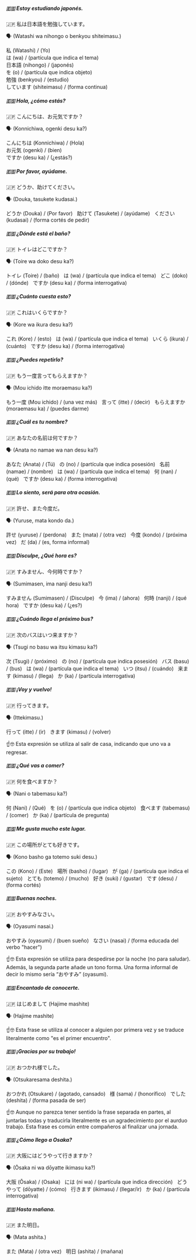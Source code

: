 ##### 🇪🇸 Estoy estudiando japonés.  

🇯🇵 私は日本語を勉強しています。  

🗣️ (Watashi wa nihongo o benkyou shiteimasu.)  

私 (Watashi) / (Yo)  
は (wa) / (partícula que indica el tema)  
日本語 (nihongo) / (japonés)  
を (o) / (partícula que indica objeto)  
勉強 (benkyou) / (estudio)  
しています (shiteimasu) / (forma continua)

##### 🇪🇸 Hola, ¿cómo estás? 

🇯🇵 こんにちは、お元気ですか？ 

🗣️ (Konnichiwa, ogenki desu ka?) 

こんにちは (Konnichiwa) / (Hola)  
お元気 (ogenki) / (bien)  
ですか (desu ka) / (¿estás?)  

##### 🇪🇸 Por favor, ayúdame. 

🇯🇵 どうか、助けてください。 

🗣️ (Douka, tasukete kudasai.) 

どうか (Douka) / (Por favor)  
助けて (Tasukete) / (ayúdame)  
ください (kudasai) / (forma cortés de pedir)

##### 🇪🇸 ¿Dónde está el baño?

🇯🇵 トイレはどこですか？ 

🗣️ (Toire wa doko desu ka?) 

トイレ (Toire) / (baño)  
は (wa) / (partícula que indica el tema)  
どこ (doko) / (dónde)  
ですか (desu ka) / (forma interrogativa)

##### 🇪🇸 ¿Cuánto cuesta esto?

🇯🇵 これはいくらですか？

🗣️ (Kore wa ikura desu ka?) 

これ (Kore) / (esto)  
は (wa) / (partícula que indica el tema)  
いくら (ikura) / (cuánto)  
ですか (desu ka) / (forma interrogativa)

##### 🇪🇸 ¿Puedes repetirlo? 

🇯🇵 もう一度言ってもらえますか？ 

🗣️ (Mou ichido itte moraemasu ka?) 

もう一度 (Mou ichido) / (una vez más)  
言って (itte) / (decir)  
もらえますか (moraemasu ka) / (puedes darme)

##### 🇪🇸 ¿Cuál es tu nombre? 

🇯🇵 あなたの名前は何ですか？ 

🗣️ (Anata no namae wa nan desu ka?) 

あなた (Anata) / (Tú)  
の (no) / (partícula que indica posesión)  
名前 (namae) / (nombre)  
は (wa) / (partícula que indica el tema)  
何 (nan) / (qué)  
ですか (desu ka) / (forma interrogativa)
##### 🇪🇸 Lo siento, será para otra ocasión. 

🇯🇵 許せ、また今度だ。 

🗣️ (Yuruse, mata kondo da.) 

許せ (yuruse) / (perdona)  
また (mata) / (otra vez)  
今度 (kondo) / (próxima vez)  
だ (da) / (es, forma informal)

##### 🇪🇸 Disculpe, ¿Qué hora es? 

🇯🇵 すみません、今何時ですか？ 

🗣️ (Sumimasen, ima nanji desu ka?) 

すみません (Sumimasen) / (Disculpe)  
今 (ima) / (ahora)  
何時 (nanji) / (qué hora)  
ですか (desu ka) / (¿es?)

##### 🇪🇸 ¿Cuándo llega el próximo bus? 

🇯🇵 次のバスはいつ来ますか？ 

🗣️ (Tsugi no basu wa itsu kimasu ka?) 

次 (Tsugi) / (próximo)  
の (no) / (partícula que indica posesión)  
バス (basu) / (bus)  
は (wa) / (partícula que indica el tema)  
いつ (itsu) / (cuándo)  
来ます (kimasu) / (llega)  
か (ka) / (partícula interrogativa)

##### 🇪🇸 ¡Voy y vuelvo!

🇯🇵 行ってきます。 

🗣️ (Ittekimasu.) 

行って (itte) / (ir)  
きます (kimasu) / (volver)  

☝️🤓 Esta expresión se utiliza al salir de casa, indicando que uno va a regresar.

##### 🇪🇸 ¿Qué vas a comer?

🇯🇵 何を食べますか？ 

🗣️ (Nani o tabemasu ka?) 

何 (Nani) / (Qué)  
を (o) / (partícula que indica objeto)  
食べます (tabemasu) / (comer)  
か (ka) / (partícula de pregunta)



##### 🇪🇸 Me gusta mucho este lugar. 

🇯🇵 この場所がとても好きです。 

🗣️ (Kono basho ga totemo suki desu.) 

この (Kono) / (Este)  
場所 (basho) / (lugar)  
が (ga) / (partícula que indica el sujeto)  
とても (totemo) / (mucho)  
好き (suki) / (gustar)  
です (desu) / (forma cortés)

##### 🇪🇸 Buenas noches.

🇯🇵 おやすみなさい。 

🗣️ (Oyasumi nasai.) 

おやすみ (oyasumi) / (buen sueño)  
なさい (nasai) / (forma educada del verbo "hacer")  

☝️🤓 Esta expresión se utiliza para despedirse por la noche (no para saludar).
Además, la segunda parte añade un tono forma. Una forma informal de decir lo mismo sería “おやすみ” (oyasumi).

##### 🇪🇸 Encantado de conocerte.

🇯🇵 はじめまして (Hajime mashite)

🗣️ (Hajime mashite)

☝️🤓 Esta frase se utiliza al conocer a alguien por primera vez y se traduce literalmente como "es el primer encuentro".

##### 🇪🇸 ¡Gracias por su trabajo!

🇯🇵 おつかれ様でした。

🗣️ (Otsukaresama deshita.) 

おつかれ (Otsukare) / (agotado, cansado)  
様 (sama) / (honorífico)  
でした (deshita) / (forma pasada de ser)

☝️🤓 Aunque no parezca tener sentido la frase separada en partes, al juntarlas todas y traducirla literalmente es un agradecimiento por el aurduo trabajo. Esta frase es común entre compañeros al finalizar una jornada.

##### 🇪🇸 ¿Cómo llego a Osaka? 

🇯🇵 大阪にはどうやって行きますか？ 

🗣️ (Ōsaka ni wa dōyatte ikimasu ka?) 

大阪 (Ōsaka) / (Osaka)  
には (ni wa) / (partícula que indica dirección)  
どうやって (dōyatte) / (cómo)  
行きます (ikimasu) / (llegar/ir)  
か (ka) / (partícula interrogativa)

##### 🇪🇸 Hasta mañana. 

🇯🇵 また明日。 

🗣️ (Mata ashita.) 

また (Mata) / (otra vez)  
明日 (ashita) / (mañana)